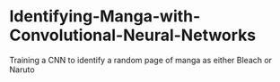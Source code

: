 # Identifying-Manga-with-Convolutional-Neural-Networks
Training a CNN to identify a random page of manga as either Bleach or Naruto
